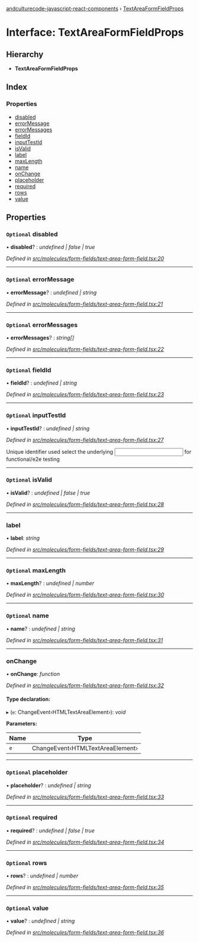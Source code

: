 [andculturecode-javascript-react-components](../README.md) › [TextAreaFormFieldProps](textareaformfieldprops.md)

# Interface: TextAreaFormFieldProps

## Hierarchy

* **TextAreaFormFieldProps**

## Index

### Properties

* [disabled](textareaformfieldprops.md#optional-disabled)
* [errorMessage](textareaformfieldprops.md#optional-errormessage)
* [errorMessages](textareaformfieldprops.md#optional-errormessages)
* [fieldId](textareaformfieldprops.md#optional-fieldid)
* [inputTestId](textareaformfieldprops.md#optional-inputtestid)
* [isValid](textareaformfieldprops.md#optional-isvalid)
* [label](textareaformfieldprops.md#label)
* [maxLength](textareaformfieldprops.md#optional-maxlength)
* [name](textareaformfieldprops.md#optional-name)
* [onChange](textareaformfieldprops.md#onchange)
* [placeholder](textareaformfieldprops.md#optional-placeholder)
* [required](textareaformfieldprops.md#optional-required)
* [rows](textareaformfieldprops.md#optional-rows)
* [value](textareaformfieldprops.md#optional-value)

## Properties

### `Optional` disabled

• **disabled**? : *undefined | false | true*

*Defined in [src/molecules/form-fields/text-area-form-field.tsx:20](https://github.com/AndcultureCode/AndcultureCode.JavaScript.React.Components/blob/059eef4/src/molecules/form-fields/text-area-form-field.tsx#L20)*

___

### `Optional` errorMessage

• **errorMessage**? : *undefined | string*

*Defined in [src/molecules/form-fields/text-area-form-field.tsx:21](https://github.com/AndcultureCode/AndcultureCode.JavaScript.React.Components/blob/059eef4/src/molecules/form-fields/text-area-form-field.tsx#L21)*

___

### `Optional` errorMessages

• **errorMessages**? : *string[]*

*Defined in [src/molecules/form-fields/text-area-form-field.tsx:22](https://github.com/AndcultureCode/AndcultureCode.JavaScript.React.Components/blob/059eef4/src/molecules/form-fields/text-area-form-field.tsx#L22)*

___

### `Optional` fieldId

• **fieldId**? : *undefined | string*

*Defined in [src/molecules/form-fields/text-area-form-field.tsx:23](https://github.com/AndcultureCode/AndcultureCode.JavaScript.React.Components/blob/059eef4/src/molecules/form-fields/text-area-form-field.tsx#L23)*

___

### `Optional` inputTestId

• **inputTestId**? : *undefined | string*

*Defined in [src/molecules/form-fields/text-area-form-field.tsx:27](https://github.com/AndcultureCode/AndcultureCode.JavaScript.React.Components/blob/059eef4/src/molecules/form-fields/text-area-form-field.tsx#L27)*

Unique identifier used select the underlying <input> for functional/e2e testing

___

### `Optional` isValid

• **isValid**? : *undefined | false | true*

*Defined in [src/molecules/form-fields/text-area-form-field.tsx:28](https://github.com/AndcultureCode/AndcultureCode.JavaScript.React.Components/blob/059eef4/src/molecules/form-fields/text-area-form-field.tsx#L28)*

___

###  label

• **label**: *string*

*Defined in [src/molecules/form-fields/text-area-form-field.tsx:29](https://github.com/AndcultureCode/AndcultureCode.JavaScript.React.Components/blob/059eef4/src/molecules/form-fields/text-area-form-field.tsx#L29)*

___

### `Optional` maxLength

• **maxLength**? : *undefined | number*

*Defined in [src/molecules/form-fields/text-area-form-field.tsx:30](https://github.com/AndcultureCode/AndcultureCode.JavaScript.React.Components/blob/059eef4/src/molecules/form-fields/text-area-form-field.tsx#L30)*

___

### `Optional` name

• **name**? : *undefined | string*

*Defined in [src/molecules/form-fields/text-area-form-field.tsx:31](https://github.com/AndcultureCode/AndcultureCode.JavaScript.React.Components/blob/059eef4/src/molecules/form-fields/text-area-form-field.tsx#L31)*

___

###  onChange

• **onChange**: *function*

*Defined in [src/molecules/form-fields/text-area-form-field.tsx:32](https://github.com/AndcultureCode/AndcultureCode.JavaScript.React.Components/blob/059eef4/src/molecules/form-fields/text-area-form-field.tsx#L32)*

#### Type declaration:

▸ (`e`: ChangeEvent‹HTMLTextAreaElement›): *void*

**Parameters:**

Name | Type |
------ | ------ |
`e` | ChangeEvent‹HTMLTextAreaElement› |

___

### `Optional` placeholder

• **placeholder**? : *undefined | string*

*Defined in [src/molecules/form-fields/text-area-form-field.tsx:33](https://github.com/AndcultureCode/AndcultureCode.JavaScript.React.Components/blob/059eef4/src/molecules/form-fields/text-area-form-field.tsx#L33)*

___

### `Optional` required

• **required**? : *undefined | false | true*

*Defined in [src/molecules/form-fields/text-area-form-field.tsx:34](https://github.com/AndcultureCode/AndcultureCode.JavaScript.React.Components/blob/059eef4/src/molecules/form-fields/text-area-form-field.tsx#L34)*

___

### `Optional` rows

• **rows**? : *undefined | number*

*Defined in [src/molecules/form-fields/text-area-form-field.tsx:35](https://github.com/AndcultureCode/AndcultureCode.JavaScript.React.Components/blob/059eef4/src/molecules/form-fields/text-area-form-field.tsx#L35)*

___

### `Optional` value

• **value**? : *undefined | string*

*Defined in [src/molecules/form-fields/text-area-form-field.tsx:36](https://github.com/AndcultureCode/AndcultureCode.JavaScript.React.Components/blob/059eef4/src/molecules/form-fields/text-area-form-field.tsx#L36)*
